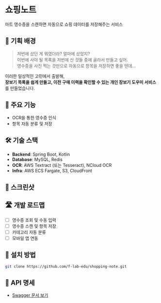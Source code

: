# 쇼핑노트

마트 영수증을 스캔하면 자동으로 쇼핑 데이터를 저장해주는 서비스

## 📌 기획 배경
> 저번에 샀던 게 뭐였더라? 얼마에 샀었지?  
> 이번에 사야 될 목록을 저번에 산 것들 중에 골라서 만들고 싶어.  
> 영수증을 사진 찍는 것만으로 자동으로 항목을 저장하면 좋을 텐데...

이러한 일상적인 고민에서 출발해,  
**장보기 목록을 쉽게 만들고, 이전 구매 이력을 확인할 수 있는 개인 장보기 도우미 서비스**를 만들었습니다.

## 🚀 주요 기능
- OCR을 통한 영수증 인식
- 항목 자동 분류 및 저장

## 🛠 기술 스택
- **Backend**: Spring Boot, Kotlin
- **Database**: MySQL, Redis
- **OCR**: AWS Textract (또는 Tesseract), NCloud OCR
- **Infra**: AWS ECS Fargate, S3, CloudFront

## 📸 스크린샷

## 🛣 개발 로드맵
- [ ] 영수증 조회 및 수동 입력
- [ ] 영수증 스캔 및 항목 저장
- [ ] 카테고리 자동 분류
- [ ] 모바일 앱 연동

## 🔧 설치 방법
```bash
git clone https://github.com/f-lab-edu/shopping-note.git
```

## 📮 API 명세
- [Swagger 문서 보기](http://localhost:8080/swagger-ui)
